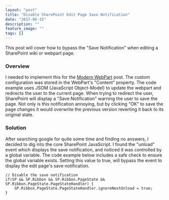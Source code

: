 ```yaml
---
layout: "post"
title: "Disable SharePoint Edit Page Save Notification"
date: "2017-06-15"
description: ""
feature_image: ""
tags: []
---
```


This post will cover how to bypass the "Save Notification" when editing a SharePoint wiki or webpart page.

<!--more-->

### Overview

I needed to implement this for the [Modern WebPart](https://dattabase.com/blog/sharepoint-2013-modern-webpart) post. The custom configuration was stored in the WebPart's "Content" property. The code example uses JSOM (JavaScript Object-Model) to update the webpart and redirects the user to the current page. When trying to redirect the user, SharePoint will display a "Save Notification" warning the user to save the page. Not only is this notification annoying, but by clicking "OK" to save the page changes it would overwrite the previous version reverting it back to its original state.

### Solution

After searching google for quite some time and finding no answers, I decided to dig into the core SharePoint JavaScript. I found the "unload" event which displays the save notification, and noticed it was controlled by a global variable. The code example below includes a safe check to ensure the global variable exists. Setting this value to true, will bypass the event to display the edit page's save notification.

```
// Disable the save notification
if(SP && SP.Ribbon && SP.Ribbon.PageState && SP.Ribbon.PageState.PageStateHandler) {
    SP.Ribbon.PageState.PageStateHandler.ignoreNextUnload = true;
}

```
